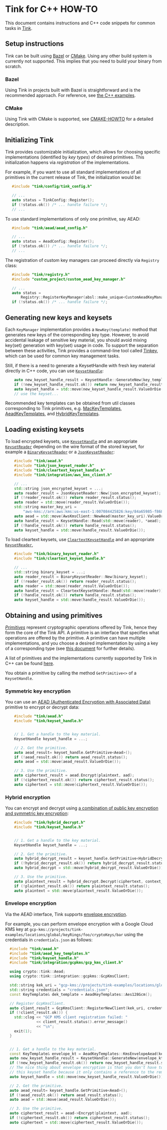 # Tink for C++ HOW-TO

This document contains instructions and C++ code snippets for common tasks in
[Tink](https://github.com/google/tink).

## Setup instructions

Tink can be built using [Bazel](https://www.bazel.build) or
[CMake](http://cmake.org). Using any other build system is currently not
supported. This implies that you need to build your binary from scratch.

### Bazel

Using Tink in projects built with Bazel is straightforward and is the
recommended approach. For reference, see
[the C++ examples](https://github.com/google/tink/tree/master/cc/examples).

### CMake

Using Tink with CMake is supported, see [CMAKE-HOWTO](CMAKE-HOWTO.md) for a
detailed description.

## Initializing Tink

Tink provides customizable initialization, which allows for choosing specific
implementations (identified by _key types_) of desired primitives. This
initialization happens via _registration_ of the implementations.

For example, if you want to use all standard implementations of all primitives
in the current release of Tink, the initialization would be:

```cpp
   #include "tink/config/tink_config.h"

   // ...
   auto status = TinkConfig::Register();
   if (!status.ok()) /* ... handle failure */;
   // ...
```

To use standard implementations of only one primitive, say AEAD:

```cpp
   #include "tink/aead/aead_config.h"

   // ...
   auto status = AeadConfig::Register();
   if (!status.ok()) /* ... handle failure */;
   // ...
```

The registration of custom key managers can proceed directly via
`Registry` class:

```cpp
   #include "tink/registry.h"
   #include "custom_project/custom_aead_key_manager.h"

   // ...
   auto status =
       Registry::RegisterKeyManager(absl::make_unique<CustomAeadKeyManager>());
   if (!status.ok()) /* ... handle failure */;
```

## Generating new keys and keysets

Each `KeyManager` implementation provides a `NewKey(template)` method that
generates new keys of the corresponding key type.  However, to avoid accidental
leakage of sensitive key material, you should avoid mixing key(set) generation
with key(set) usage in code. To support the separation between these activities,
Tink provides a command-line tool called [Tinkey](TINKEY.md), which can be used
for common key management tasks.

Still, if there is a need to generate a KeysetHandle with fresh key material
directly in C++ code, you can use
[`KeysetHandle`](https://github.com/google/tink/blob/master/cc/keyset_handle.h):

```cpp
    auto new_keyset_handle_result = KeysetHandle::GenerateNew(key_template);
    if (!new_keyset_handle_result.ok()) return new_keyset_handle_result.status();
    auto keyset_handle = std::move(new_keyset_handle_result.ValueOrDie());
    // use the keyset...
```

Recommended key templates can be obtained from util classes corresponding to
Tink primitives, e.g.
[MacKeyTemplates](https://github.com/google/tink/blob/master/cc/mac/mac_key_templates.h),
[AeadKeyTemplates](https://github.com/google/tink/blob/master/cc/aead/aead_key_templates.h),
and
[HybridKeyTemplates](https://github.com/google/tink/blob/master/cc/hybrid/hybrid_key_templates.h).

## Loading existing keysets

To load encrypted keysets, use
[`KeysetHandle`](https://github.com/google/tink/blob/master/cc/keyset_handle.h)
and an appropriate
[`KeysetReader`](https://github.com/google/tink/blob/master/cc/keyset_reader.h)
depending on the wire format of the stored keyset, for example a
[`BinaryKeysetReader`](https://github.com/google/tink/blob/master/cc/binary_keyset_reader.h)
or a
[`JsonKeysetReader`](https://github.com/google/tink/blob/master/cc/json_keyset_reader.h):

```cpp
    #include "tink/aead.h"
    #include "tink/json_keyset_reader.h"
    #include "tink/cleartext_keyset_handle.h"
    #include "tink/integration/aws_kms_client.h"

    // ...
    std::string json_encrypted_keyset = ...;
    auto reader_result = JsonKeysetReader::New(json_encrypted_keyset);
    if (!reader_result.ok()) return reader_result.status();
    auto reader = std::move(reader_result.ValueOrDie());
    std::string master_key_uri =
        "aws-kms://arn:aws:kms:us-east-1:007084425826:key/84a65985-f868-4bfc-83c2-366618acf147";
    auto aead = std::move(AwsKmsClient::NewAead(master_key_uri).ValueOrDie());
    auto handle_result = KeysetHandle::Read(std::move(reader), *aead);
    if (!handle_result.ok()) return handle_result.status();
    auto keyset_handle = std::move(handle_result.ValueOrDie());
```

To load cleartext keysets, use
[`CleartextKeysetHandle`](https://github.com/google/tink/blob/master/cc/cleartext_keyset_handle.h)
and an appropriate
[`KeysetReader`](https://github.com/google/tink/blob/master/cc/keyset_reader.h),

```cpp
    #include "tink/binary_keyset_reader.h"
    #include "tink/cleartext_keyset_handle.h"

    // ...
    std::string binary_keyset = ...;
    auto reader_result = BinaryKeysetReader::New(binary_keyset);
    if (!reader_result.ok()) return reader_result.status();
    auto reader = std::move(reader_result.ValueOrDie());
    auto handle_result = CleartextKeysetHandle::Read(std::move(reader));
    if (!handle_result.ok()) return handle_result.status();
    auto keyset_handle = std::move(handle_result.ValueOrDie());
```

## Obtaining and using primitives

[_Primitives_](PRIMITIVES.md) represent cryptographic operations offered by
Tink, hence they form the core of the Tink API. A primitive is an interface that
specifies what operations are offered by the primitive. A primitive can have
multiple implementations, and you choose a desired implementation by using a key
of a corresponding type (see [this
document](KEY-MANAGEMENT.md#key-keyset-and-keysethandle) for further details).

A list of primitives and the implementations currently supported by Tink in C++
can be found [here](PRIMITIVES.md#c).

You obtain a primitive by calling the method `GetPrimitive<>` of a
`KeysetHandle`.

### Symmetric key encryption

You can use an [AEAD (Authenticated Encryption with Associated
Data)](PRIMITIVES.md#authenticated-encryption-with-associated-data) primitive to
encrypt or decrypt data:

```cpp
    #include "tink/aead.h"
    #include "tink/keyset_handle.h"


    // 1. Get a handle to the key material.
    KeysetHandle keyset_handle = ...;

    // 2. Get the primitive.
    auto aead_result= keyset_handle.GetPrimitive<Aead>();
    if (!aead_result.ok()) return aead_result.status();
    auto aead = std::move(aead_result.ValueOrDie());

    // 3. Use the primitive.
    auto ciphertext_result = aead.Encrypt(plaintext, aad);
    if (!ciphertext_result.ok()) return ciphertext_result.status();
    auto ciphertext = std::move(ciphertext_result.ValueOrDie());
```

### Hybrid encryption

You can encrypt and decrypt using [a combination of public key encryption and
symmetric key encryption](PRIMITIVES.md#hybrid-encryption):

```cpp
    #include "tink/hybrid_decrypt.h"
    #include "tink/keyset_handle.h"


    // 1. Get a handle to the key material.
    KeysetHandle keyset_handle = ...;

    // 2. Get the primitive.
    auto hybrid_decrypt_result = keyset_handle.GetPrimitive<HybridDecrypt>();
    if (!hybrid_decrypt_result.ok()) return hybrid_decrypt_result.status();
    auto hybrid_decrypt = std::move(hybrid_decrypt_result.ValueOrDie());

    // 3. Use the primitive.
    auto plaintext_result = hybrid_decrypt.Decrypt(ciphertext, context_info);
    if (!plaintext_result.ok()) return plaintext_result.status();
    auto plaintext = std::move(plaintext_result.ValueOrDie());
```

### Envelope encryption

Via the AEAD interface, Tink supports
[envelope encryption](KEY-MANAGEMENT.md#envelope-encryption).

For example, you can perform envelope encryption with a Google Cloud KMS key at
`gcp-kms://projects/tink-examples/locations/global/keyRings/foo/cryptoKeys/bar`
using the credentials in `credentials.json` as follows:

```cpp
  #include "tink/aead.h"
  #include "tink/aead_key_templates.h"
  #include "tink/keyset_handle.h"
  #include "tink/integration/gcpkms/gcp_kms_client.h"

  using crypto::tink::Aead;
  using crypto::tink::integration::gcpkms::GcpKmsClient;

  std::string kek_uri = "gcp-kms://projects/tink-examples/locations/global/keyRings/foo/cryptoKeys/bar";
  std::string credentials = "credentials.json";
  const KeyTemplate& dek_template = AeadKeyTemplates::Aes128Gcm();

  // Register GcpKmsClient.
  auto client_result = GcpKmsClient::RegisterNewClient(kek_uri, credentials);
  if (!client_result.ok()) {
    std::clog << "GCP KMS client registration failed: "
              << client_result.status().error_message()
              << "\n";
    exit(1);
  }


  // 1. Get a handle to the key material.
  const KeyTemplate& envelope_kt = AeadKeyTemplates::KmsEnvelopeAead(kek_uri, dek_template);
  auto new_keyset_handle_result = KeysetHandle::GenerateNew(envelope_kt);
  if (!new_keyset_handle_result.ok()) return new_keyset_handle_result.status();
  // The nice thing about envelope encryption is that you don't have to store
  // this keyset handle because it only contains a reference to the remote KEK.
  auto keyset_handle = std::move(new_keyset_handle_result.ValueOrDie());

  // 2. Get the primitive.
  auto aead_result= keyset_handle.GetPrimitive<Aead>();
  if (!aead_result.ok()) return aead_result.status();
  auto aead = std::move(aead_result.ValueOrDie());

  // 3. Use the primitive.
  auto ciphertext_result = aead->Encrypt(plaintext, aad);
  if (!ciphertext_result.ok()) return ciphertext_result.status();
  auto ciphertext = std::move(ciphertext_result.ValueOrDie());
```
